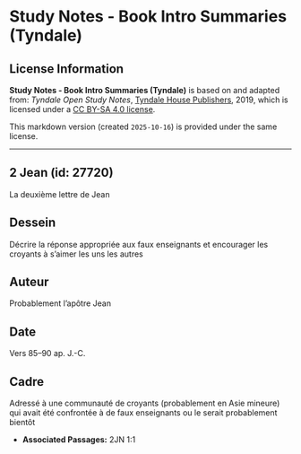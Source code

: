 # Study Notes - Book Intro Summaries (Tyndale)

## License Information

**Study Notes - Book Intro Summaries (Tyndale)** is based on and adapted from: _Tyndale Open Study Notes_, [Tyndale House Publishers](https://tyndaleopenresources.com/), 2019, which is licensed under a [CC BY-SA 4.0 license](https://creativecommons.org/licenses/by-sa/4.0/legalcode.en).

This markdown version (created `2025-10-16`) is provided under the same license.



--------------------------------

## 2 Jean (id: 27720)

La deuxième lettre de Jean

Dessein
-------

Décrire la réponse appropriée aux faux enseignants et encourager les croyants à s’aimer les uns les autres

Auteur
------

Probablement l’apôtre Jean

Date
----

Vers 85–90 ap. J.\-C.

Cadre
-----

Adressé à une communauté de croyants (probablement en Asie mineure) qui avait été confrontée à de faux enseignants ou le serait probablement bientôt

* **Associated Passages:** 2JN 1:1

